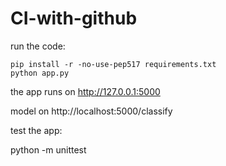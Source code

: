 # CI-with-github

run the code:

    pip install -r -no-use-pep517 requirements.txt
    python app.py

the app runs on http://127.0.0.1:5000

model on http://localhost:5000/classify

test the app:

python -m unittest 
